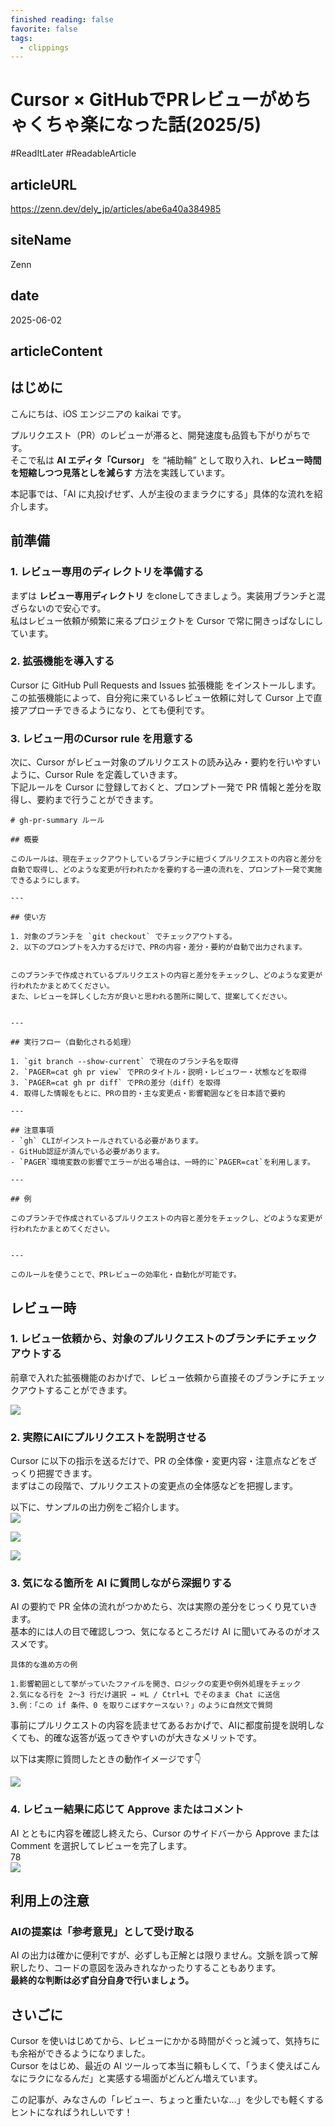 ```yaml
---
finished reading: false
favorite: false
tags:
  - clippings
---
```

# Cursor × GitHubでPRレビューがめちゃくちゃ楽になった話(2025/5)
  #ReadItLater 
 #ReadableArticle

## articleURL
https://zenn.dev/dely_jp/articles/abe6a40a384985

## siteName
Zenn

## date
2025-06-02

## articleContent
## はじめに

こんにちは、iOS エンジニアの kaikai です。

プルリクエスト（PR）のレビューが滞ると、開発速度も品質も下がりがちです。  
そこで私は **AI エディタ「Cursor」** を “補助輪” として取り入れ、**レビュー時間を短縮しつつ見落としを減らす** 方法を実践しています。

本記事では、「AI に丸投げせず、人が主役のままラクにする」具体的な流れを紹介します。

## 前準備

### 1\. レビュー専用のディレクトリを準備する

まずは **レビュー専用ディレクトリ** をcloneしてきましょう。実装用ブランチと混ざらないので安心です。  
私はレビュー依頼が頻繁に来るプロジェクトを Cursor で常に開きっぱなしにしています。

### 2\. 拡張機能を導入する

Cursor に GitHub Pull Requests and Issues 拡張機能 をインストールします。  
この拡張機能によって、自分宛に来ているレビュー依頼に対して Cursor 上で直接アプローチできるようになり、とても便利です。

### 3\. レビュー用のCursor rule を用意する

次に、Cursor がレビュー対象のプルリクエストの読み込み・要約を行いやすいように、Cursor Rule を定義していきます。  
下記ルールを Cursor に登録しておくと、プロンプト一発で PR 情報と差分を取得し、要約まで行うことができます。

```
# gh-pr-summary ルール

## 概要

このルールは、現在チェックアウトしているブランチに紐づくプルリクエストの内容と差分を自動で取得し、どのような変更が行われたかを要約する一連の流れを、プロンプト一発で実施できるようにします。

---

## 使い方

1. 対象のブランチを `git checkout` でチェックアウトする。
2. 以下のプロンプトを入力するだけで、PRの内容・差分・要約が自動で出力されます。


このブランチで作成されているプルリクエストの内容と差分をチェックし、どのような変更が行われたかまとめてください。
また、レビューを詳しくした方が良いと思われる箇所に関して、提案してください。


---

## 実行フロー（自動化される処理）

1. `git branch --show-current` で現在のブランチ名を取得
2. `PAGER=cat gh pr view` でPRのタイトル・説明・レビュワー・状態などを取得
3. `PAGER=cat gh pr diff` でPRの差分（diff）を取得
4. 取得した情報をもとに、PRの目的・主な変更点・影響範囲などを日本語で要約

---

## 注意事項
- `gh` CLIがインストールされている必要があります。
- GitHub認証が済んでいる必要があります。
- `PAGER`環境変数の影響でエラーが出る場合は、一時的に`PAGER=cat`を利用します。

---

## 例

このブランチで作成されているプルリクエストの内容と差分をチェックし、どのような変更が行われたかまとめてください。


---

このルールを使うことで、PRレビューの効率化・自動化が可能です。 
```

## レビュー時

### 1\. レビュー依頼から、対象のプルリクエストのブランチにチェックアウトする

前章で入れた拡張機能のおかげで、レビュー依頼から直接そのブランチにチェックアウトすることができます。

![](Clippings/assets/Cursor%20×%20GitHubでPRレビューがめちゃくちゃ楽になった話(20255)-2025-06-02%2009-11-58/Cursor%20×%20GitHubでPRレビューがめちゃくちゃ楽になった話(20255)-2025-06-02%2009-11-58-m1OFszRaTu.jpeg)

### 2\. 実際にAIにプルリクエストを説明させる

Cursor に以下の指示を送るだけで、PR の全体像・変更内容・注意点などをざっくり把握できます。  
まずはこの段階で、プルリクエストの変更点の全体感などを把握します。

以下に、サンプルの出力例をご紹介します。  
![](Clippings/assets/Cursor%20×%20GitHubでPRレビューがめちゃくちゃ楽になった話(20255)-2025-06-02%2009-11-58/Cursor%20×%20GitHubでPRレビューがめちゃくちゃ楽になった話(20255)-2025-06-02%2009-11-58-0QJwWPJYaf.png)

![](Clippings/assets/Cursor%20×%20GitHubでPRレビューがめちゃくちゃ楽になった話(20255)-2025-06-02%2009-11-58/Cursor%20×%20GitHubでPRレビューがめちゃくちゃ楽になった話(20255)-2025-06-02%2009-11-58-utKI3xHLY1.png)

![](Clippings/assets/Cursor%20×%20GitHubでPRレビューがめちゃくちゃ楽になった話(20255)-2025-06-02%2009-11-58/Cursor%20×%20GitHubでPRレビューがめちゃくちゃ楽になった話(20255)-2025-06-02%2009-11-58-FHoqRNfHA4.png)

### 3\. 気になる箇所を AI に質問しながら深掘りする

AI の要約で PR 全体の流れがつかめたら、次は実際の差分をじっくり見ていきます。  
基本的には人の目で確認しつつ、気になるところだけ AI に聞いてみるのがオススメです。

```
具体的な進め方の例

1.影響範囲として挙がっていたファイルを開き、ロジックの変更や例外処理をチェック
2.気になる行を 2〜3 行だけ選択 → ⌘L / Ctrl+L でそのまま Chat に送信
3.例：「この if 条件、0 を取りこぼすケースない？」のように自然文で質問
```

事前にプルリクエストの内容を読ませてあるおかげで、AIに都度前提を説明しなくても、的確な返答が返ってきやすいのが大きなメリットです。

以下は実際に質問したときの動作イメージです👇

![](Clippings/assets/Cursor%20×%20GitHubでPRレビューがめちゃくちゃ楽になった話(20255)-2025-06-02%2009-11-58/Cursor%20×%20GitHubでPRレビューがめちゃくちゃ楽になった話(20255)-2025-06-02%2009-11-58-BgZSwl8Sxt.png)

### 4\. レビュー結果に応じて Approve またはコメント

AI とともに内容を確認し終えたら、Cursor のサイドバーから Approve または Comment を選択してレビューを完了します。  
78  
![](Clippings/assets/Cursor%20×%20GitHubでPRレビューがめちゃくちゃ楽になった話(20255)-2025-06-02%2009-11-58/Cursor%20×%20GitHubでPRレビューがめちゃくちゃ楽になった話(20255)-2025-06-02%2009-11-58-wK6YYqBPLX.png)

## 利用上の注意

### AIの提案は「参考意見」として受け取る

AI の出力は確かに便利ですが、必ずしも正解とは限りません。文脈を誤って解釈したり、コードの意図を汲みきれなかったりすることもあります。  
**最終的な判断は必ず自分自身で行いましょう。**

## さいごに

Cursor を使いはじめてから、レビューにかかる時間がぐっと減って、気持ちにも余裕ができるようになりました。  
Cursor をはじめ、最近の AI ツールって本当に頼もしくて、「うまく使えばこんなにラクになるんだ」と実感する場面がどんどん増えています。

この記事が、みなさんの「レビュー、ちょっと重たいな…」を少しでも軽くするヒントになればうれしいです！
